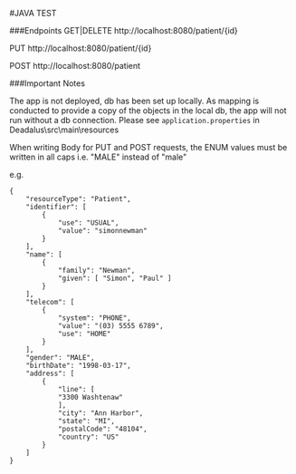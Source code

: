 #JAVA TEST

###Endpoints
GET|DELETE
http://localhost:8080/patient/{id}

PUT
http://localhost:8080/patient/{id}

POST
http://localhost:8080/patient

###Important Notes

The app is not deployed, db has been set up locally. As mapping is conducted to provide a copy of the objects in the local db, the app will not run without a db connection.
Please see `application.properties` in Deadalus\src\main\resources



When writing Body for PUT and POST requests, the ENUM values must be written in all caps
i.e. "MALE" instead of "male"

e.g.
```
{
    "resourceType": "Patient",
    "identifier": [
        {
            "use": "USUAL",
            "value": "simonnewman"
        }
    ],
    "name": [
        {
            "family": "Newman",
            "given": [ "Simon", "Paul" ]
        }
    ],
    "telecom": [
        {
            "system": "PHONE",
            "value": "(03) 5555 6789",
            "use": "HOME"
        }
    ],
    "gender": "MALE",
    "birthDate": "1998-03-17",
    "address": [
        {
            "line": [
            "3300 Washtenaw"
            ],
            "city": "Ann Harbor",
            "state": "MI",
            "postalCode": "48104",
            "country": "US"
        }
    ]
}
  ```


